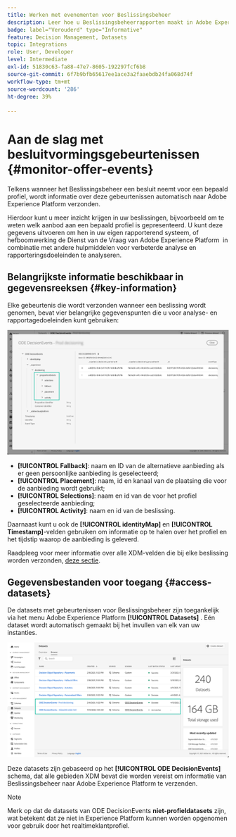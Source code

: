 ```yaml
---
title: Werken met evenementen voor Beslissingsbeheer
description: Leer hoe u Beslissingsbeheerrapporten maakt in Adobe Experience Platform.
badge: label="Verouderd" type="Informative"
feature: Decision Management, Datasets
topic: Integrations
role: User, Developer
level: Intermediate
exl-id: 51830c63-fa88-47e7-8605-192297fcf6b8
source-git-commit: 6f7b9bfb65617ee1ace3a2faaebdb24fa068d74f
workflow-type: tm+mt
source-wordcount: '286'
ht-degree: 39%

---
```


# Aan de slag met besluitvormingsgebeurtenissen {#monitor-offer-events}

Telkens wanneer het Beslissingsbeheer een besluit neemt voor een bepaald profiel, wordt informatie over deze gebeurtenissen automatisch naar Adobe Experience Platform verzonden.

Hierdoor kunt u meer inzicht krijgen in uw beslissingen, bijvoorbeeld om te weten welk aanbod aan een bepaald profiel is gepresenteerd. U kunt deze gegevens uitvoeren om hen in uw eigen rapporterend systeem, of hefboomwerking de Dienst van de Vraag van Adobe Experience Platform [&#x200B; &#x200B;](https://experienceleague.adobe.com/docs/experience-platform/query/home.html?lang=nl) in combinatie met andere hulpmiddelen voor verbeterde analyse en rapporteringsdoeleinden te analyseren.

## Belangrijkste informatie beschikbaar in gegevensreeksen {#key-information}

Elke gebeurtenis die wordt verzonden wanneer een beslissing wordt genomen, bevat vier belangrijke gegevenspunten die u voor analyse- en rapportagedoeleinden kunt gebruiken:

![](../assets/events-dataset-preview.png)

* **[!UICONTROL Fallback]**: naam en ID van de alternatieve aanbieding als er geen persoonlijke aanbieding is geselecteerd;
* **[!UICONTROL Placement]**: naam, id en kanaal van de plaatsing die voor de aanbieding wordt gebruikt;
* **[!UICONTROL Selections]**: naam en id van de voor het profiel geselecteerde aanbieding;
* **[!UICONTROL Activity]**: naam en id van de beslissing.

Daarnaast kunt u ook de **[!UICONTROL identityMap]** en **[!UICONTROL Timestamp]**-velden gebruiken om informatie op te halen over het profiel en het tijdstip waarop de aanbieding is geleverd.

Raadpleeg voor meer informatie over alle XDM-velden die bij elke beslissing worden verzonden, [deze sectie](xdm-fields.md).

## Gegevensbestanden voor toegang {#access-datasets}

De datasets met gebeurtenissen voor Beslissingsbeheer zijn toegankelijk via het menu Adobe Experience Platform **[!UICONTROL Datasets]** . Eén dataset wordt automatisch gemaakt bij het invullen van elk van uw instanties.

![](../assets/events-datasets-list.png)

Deze datasets zijn gebaseerd op het **[!UICONTROL ODE DecisionEvents]** schema, dat alle gebieden XDM bevat die worden vereist om informatie van Beslissingsbeheer naar Adobe Experience Platform te verzenden.

>[!NOTE]
>
>Merk op dat de datasets van ODE DecisionEvents **niet-profieldatasets** zijn, wat betekent dat ze niet in Experience Platform kunnen worden opgenomen voor gebruik door het realtimeklantprofiel.
